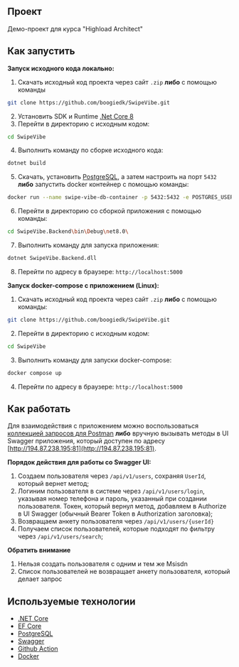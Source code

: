 
## Проект

Демо-проект для курса "Highload Architect"


## Как запустить

**Запуск исходного кода локально:**
1. Скачать исходный код проекта через сайт `.zip` **либо** с помощью команды
```sh
git clone https://github.com/boogiedk/SwipeVibe.git
```
2. Установить SDK и Runtime [.Net Core 8](https://dotnet.microsoft.com/en-us/download/dotnet/8.0)
3. Перейти в директорию c исходным кодом:
```sh
cd SwipeVibe
```
4. Выполнить команду по сборке исходного кода:
```sh
dotnet build
```
5. Скачать, установить [PostgreSQL](https://www.postgresql.org/download/), а затем настроить на порт `5432` **либо** запустить docker контейнер с помощью команды:
```sh
docker run --name swipe-vibe-db-container -p 5432:5432 -e POSTGRES_USER=swipe-vibe-app -e POSTGRES_PASSWORD=swipe-vibe-app -e POSTGRES_DB=swipe-vibe-app -d postgres:latest
```
6. Перейти в директорию со сборкой приложения с помощью команды:
```sh
cd SwipeVibe.Backend\bin\Debug\net8.0\
```
7. Выполнить команду для запуска приложения:
```sh
dotnet SwipeVibe.Backend.dll
```
8. Перейти по адресу в браузере: `http://localhost:5000`

**Запуск docker-compose с приложением (Linux):**
1. Скачать исходный код проекта через сайт `.zip` **либо** с помощью команды:
```sh
git clone https://github.com/boogiedk/SwipeVibe.git
```
2. Перейти в директорию c исходным кодом:
```sh
cd SwipeVibe
```
3. Выполнить команду для запуски docker-compose:
```sh
docker compose up
```
4. Перейти по адресу в браузере: `http://localhost:5000`


## Как работать

Для взаимодействия с приложением можно воспользоваться [коллекцией запросов для Postman](./Documentation/SwipeVibeCollection.postman_collection.json) **либо** вручную вызывать методы в UI Swagger приложения, который доступен по адресу [http://194.87.238.195:81](http://194.87.238.195:81).

**Порядок действия для работы со Swagger UI:**
1. Создаем пользователя через ```/api/v1/users```, сохраняя ```UserId```, который вернет метод;
2. Логиним пользователя в системе через ```/api/v1/users/login```, указывая номер телефона и пароль, указанный при создании пользователя. Токен, который вернул метод, добавляем в Authorize в UI Swagger (обычный Bearer Token в Authorization заголовка);
3. Возвращаем анкету пользователя через ```/api/v1/users/{userId}```
4. Получаем список пользователей, которые подходят по фильтру через ```/api/v1/users/search```;

**Обратить внимание**
1. Нельзя создать пользователя с одним и тем же Msisdn
2. Список пользователей не возвращает анкету пользователя, который делает запрос


## Используемые технологии

* [.NET Core](https://github.com/dotnet)
* [EF Core](https://github.com/dotnet/efcore)
* [PostgreSQL](https://www.postgresql.org)
* [Swagger](https://swagger.io/)
* [Github Action](https://github.com/features/actions)
* [Docker](https://www.docker.com/)
